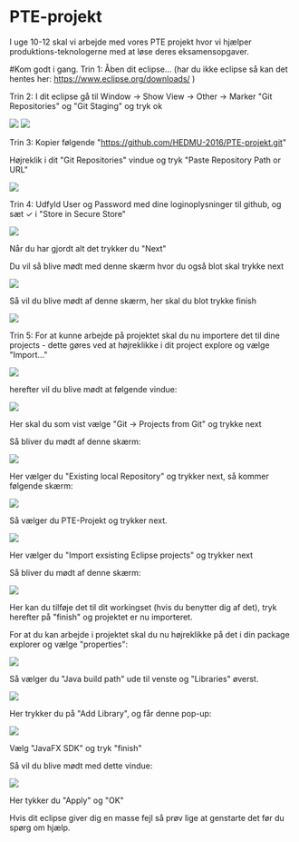 # PTE-projekt
I uge 10-12 skal vi arbejde med vores PTE projekt hvor vi hjælper produktions-teknologerne med at løse deres eksamensopgaver. 

#Kom godt i gang.
Trin 1: Åben dit eclipse... (har du ikke eclipse så kan det hentes her: https://www.eclipse.org/downloads/ )

Trin 2: I dit eclipse gå til Window -> Show View -> Other -> Marker "Git Repositories" og "Git Staging" og tryk ok

<img src="http://imgur.com/M2MPPl8.png">      <img src="http://imgur.com/9bcgIfL.png">

Trin 3: Kopier følgende "https://github.com/HEDMU-2016/PTE-projekt.git"

Højreklik i dit "Git Repositories" vindue og tryk "Paste Repository Path or URL"

<img src="http://imgur.com/I3u6EqW.png">

Trin 4: Udfyld User og Password med dine loginoplysninger til github, og sæt ✓ i "Store in Secure Store" 

<img src="http://imgur.com/brClyzI.png">

Når du har gjordt alt det trykker du "Next"

Du vil så blive mødt med denne skærm hvor du også blot skal trykke next

<img src="http://imgur.com/dTXTsd4.png">

Så vil du blive mødt af denne skærm, her skal du blot trykke finish

<img src="http://imgur.com/dJE5bQj.png">

Trin 5: For at kunne arbejde på projektet skal du nu importere det til dine projects - dette gøres ved at højreklikke i dit project explore og vælge "Import..." 

<img src="http://imgur.com/tfwNccG.png">

herefter vil du blive mødt at følgende vindue:

<img src="http://imgur.com/ybtolhq.png">

Her skal du som vist vælge "Git -> Projects from Git" og trykke next

Så bliver du mødt af denne skærm:

<img src="http://imgur.com/CfgVi0n.png">

Her vælger du "Existing local Repository" og trykker next, så kommer følgende skærm:

<img src="http://imgur.com/p96BGOS.png">

Så vælger du PTE-Projekt og trykker next.

<img src="http://imgur.com/lXweWFf.png">

Her vælger du "Import exsisting Eclipse projects" og trykker next

Så bliver du mødt af denne skærm:

<img src="http://imgur.com/hvVw7GK.png">

Her kan du tilføje det til dit workingset (hvis du benytter dig af det), tryk herefter på "finish" og projektet er nu importeret.

For at du kan arbejde i projektet skal du nu højreklikke på det i din package explorer og vælge "properties":

<img src="http://imgur.com/3dYdfKp.png">

Så vælger du "Java build path" ude til venste og "Libraries" øverst.

<img src="http://imgur.com/uAIWBGB.png">

Her trykker du på "Add Library", og får denne pop-up:

<img src="http://imgur.com/87gAARr.png">

Vælg "JavaFX SDK" og tryk "finish"

Så vil du blive mødt med dette vindue:

<img src="http://imgur.com/dhlsuvo.png">

Her tykker du "Apply" og "OK"

Hvis dit eclipse giver dig en masse fejl så prøv lige at genstarte det før du spørg om hjælp.
